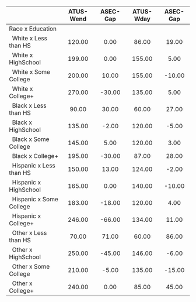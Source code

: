 
|                      |    ATUS-Wend |     ASEC-Gap |    ATUS-Wday |     ASEC-Gap |
| -------------------- | :----------: | :----------: | :----------: | :----------: |
| Race x Education     |              |              |              |              |
| &nbsp;&nbsp;White x Less than HS |       120.00 |         0.00 |        86.00 |        19.00 |
| &nbsp;&nbsp;White x HighSchool |       199.00 |         0.00 |       155.00 |         5.00 |
| &nbsp;&nbsp;White x Some College |       200.00 |        10.00 |       155.00 |       -10.00 |
| &nbsp;&nbsp;White x College+ |       270.00 |       -30.00 |       135.00 |         5.00 |
| &nbsp;&nbsp;Black x Less than HS |        90.00 |        30.00 |        60.00 |        27.00 |
| &nbsp;&nbsp;Black x HighSchool |       135.00 |        -2.00 |       120.00 |        -5.00 |
| &nbsp;&nbsp;Black x Some College |       145.00 |         5.00 |       120.00 |         3.00 |
| &nbsp;&nbsp;Black x College+ |       195.00 |       -30.00 |        87.00 |        28.00 |
| &nbsp;&nbsp;Hispanic x Less than HS |       150.00 |        13.00 |       124.00 |        -2.00 |
| &nbsp;&nbsp;Hispanic x HighSchool |       165.00 |         0.00 |       140.00 |       -10.00 |
| &nbsp;&nbsp;Hispanic x Some College |       183.00 |       -18.00 |       120.00 |         4.00 |
| &nbsp;&nbsp;Hispanic x College+ |       246.00 |       -66.00 |       134.00 |        11.00 |
| &nbsp;&nbsp;Other x Less than HS |        70.00 |        71.00 |        60.00 |        86.00 |
| &nbsp;&nbsp;Other x HighSchool |       250.00 |       -45.00 |       146.00 |        -6.00 |
| &nbsp;&nbsp;Other x Some College |       210.00 |        -5.00 |       135.00 |       -15.00 |
| &nbsp;&nbsp;Other x College+ |       240.00 |         0.00 |        85.00 |        45.00 |

